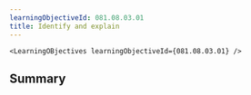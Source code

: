 ```yaml
---
learningObjectiveId: 081.08.03.01
title: Identify and explain
---
```


```tsx eval
<LearningOBjectives learningObjectiveId={081.08.03.01} />
```

## Summary
